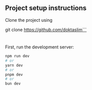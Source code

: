 ## Project setup instructions

Clone the project using

git clone https://github.com/doktaslim```
#

First, run the development server:

```bash
npm run dev
# or
yarn dev
# or
pnpm dev
# or
bun dev
```
